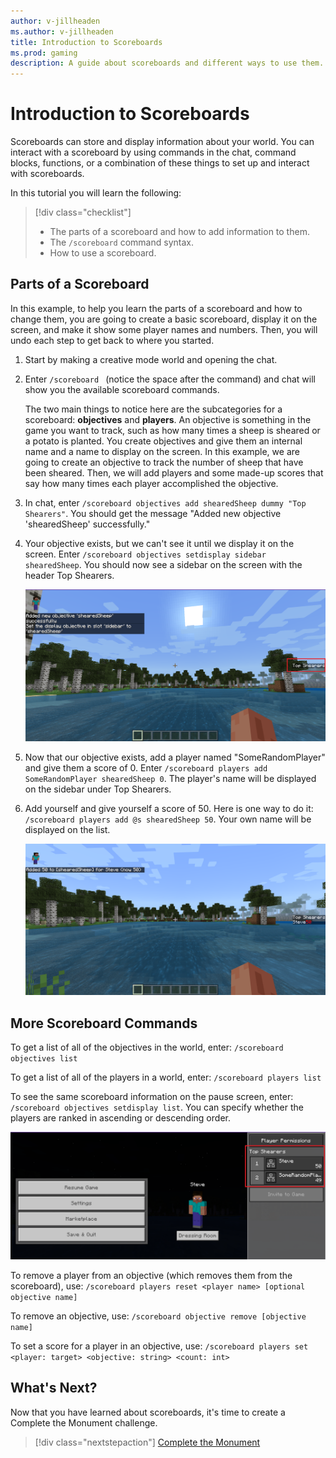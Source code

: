 ```yaml
---
author: v-jillheaden
ms.author: v-jillheaden
title: Introduction to Scoreboards
ms.prod: gaming
description: A guide about scoreboards and different ways to use them.
---
```


# Introduction to Scoreboards

Scoreboards can store and display information about your world. You can interact with a scoreboard by using commands in the chat, command blocks, functions, or a combination of these things to set up and interact with scoreboards.

In this tutorial you will learn the following:

> [!div class="checklist"]
>
> - The parts of a scoreboard and how to add information to them.
> - The `/scoreboard` command syntax.
> - How to use a scoreboard.

## Parts of a Scoreboard

In this example, to help you learn the parts of a scoreboard and how to change them, you are going to create a basic scoreboard, display it on the screen, and make it show some player names and numbers. Then, you will undo each step to get back to where you started.

1. Start by making a creative mode world and opening the chat.

1. Enter `/scoreboard ` (notice the space after the command) and chat will show you the available scoreboard commands.

    The two main things to notice here are the subcategories for a scoreboard: **objectives** and **players**. An objective is something in the game you want to track, such as how many times a sheep is sheared or a potato is planted. You create objectives and give them an internal name and a name to display on the screen. In this example, we are going to create an objective to track the number of sheep that have been sheared. Then, we will add players and some made-up scores that say how many times each player accomplished the objective.

1. In chat, enter `/scoreboard objectives add shearedSheep dummy "Top Shearers"`. You should get the message "Added new objective 'shearedSheep' successfully."

1. Your objective exists, but we can't see it until we display it on the screen. Enter `/scoreboard objectives setdisplay sidebar shearedSheep`. You should now see a sidebar on the screen with the header Top Shearers.

    ![Image of a scoreboard objective displayed in a sidebar](Media/Commands/scoreboard_setdisplay_sidebar.png)

1. Now that our objective exists, add a player named "SomeRandomPlayer" and give them a score of 0. Enter `/scoreboard players add SomeRandomPlayer shearedSheep 0`. The player's name will be displayed on the sidebar under Top Shearers.

1. Add yourself and give yourself a score of 50. Here is one way to do it:
    `/scoreboard players add @s shearedSheep 50`. Your own name will be displayed on the list.

    ![Image of a player name displayed in a sidebar](Media/Commands/scoreboard_player_sidebar.png)

## More Scoreboard Commands

To get a list of all of the objectives in the world, enter:
`/scoreboard objectives list`

To get a list of all of the players in a world, enter:
`/scoreboard players list`

To see the same scoreboard information on the pause screen, enter:
`/scoreboard objectives setdisplay list`. You can specify whether the players are ranked in ascending or descending order.

![Image of player names displayed in a list on pause screen](Media/Commands/scoreboard_setdisplay_list.png)

To remove a player from an objective (which removes them from the scoreboard), use:
`/scoreboard players reset <player name> [optional objective name]`

To remove an objective, use:
`/scoreboard objective remove [objective name]`

To set a score for a player in an objective, use:
`/scoreboard players set <player: target> <objective: string> <count: int>`

## What's Next?

Now that you have learned about scoreboards, it's time to create a Complete the Monument challenge.

> [!div class="nextstepaction"]
> [Complete the Monument](CommandsHowToMakeACTMMap.md)
